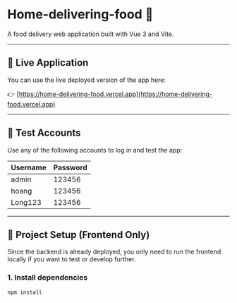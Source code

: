 # Home-delivering-food 🍱

A food delivery web application built with Vue 3 and Vite.

---

## 🔗 Live Application

You can use the live deployed version of the app here:

👉 [https://home-delivering-food.vercel.app](https://home-delivering-food.vercel.app)

---

## 🔐 Test Accounts

Use any of the following accounts to log in and test the app:

| Username | Password |
|----------|----------|
| admin    | 123456   |
| hoang    | 123456   |
| Long123  | 123456   |

---

## 🚀 Project Setup (Frontend Only)

Since the backend is already deployed, you only need to run the frontend locally if you want to test or develop further.

### 1. Install dependencies

```bash
npm install
